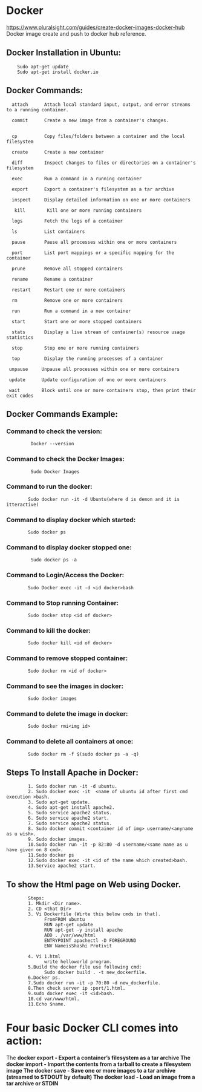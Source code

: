 # Docker

  https://www.pluralsight.com/guides/create-docker-images-docker-hub 
  Docker image create and push to docker hub reference.
  
  ## Docker Installation in Ubuntu:
        Sudo apt-get update
        Sudo apt-get install docker.io
  
  ## Docker Commands:

      attach      Attach local standard input, output, and error streams to a running container.
      
      commit      Create a new image from a container's changes.
      
 
      cp          Copy files/folders between a container and the local filesystem
      
      create      Create a new container
      
      diff        Inspect changes to files or directories on a container's filesystem
      
      exec        Run a command in a running container
      
      export      Export a container's filesystem as a tar archive
      
      inspect     Display detailed information on one or more containers
      
       kill        Kill one or more running containers
       
      logs        Fetch the logs of a container
      
      ls          List containers
      
      pause       Pause all processes within one or more containers
  
      port        List port mappings or a specific mapping for the container
  
      prune       Remove all stopped containers
  
      rename      Rename a container
  
      restart     Restart one or more containers
  
      rm          Remove one or more containers
      
      run         Run a command in a new container
      
      start       Start one or more stopped containers
      
      stats       Display a live stream of container(s) resource usage statistics
      
      stop        Stop one or more running containers
      
      top         Display the running processes of a container
      
     unpause     Unpause all processes within one or more containers
     
     update      Update configuration of one or more containers
     
     wait        Block until one or more containers stop, then print their exit codes
     
 ## Docker Commands Example:
 
 ### Command to check the version:
             Docker --version
                  
 ### Command to check the Docker Images:
             Sudo Docker Images
                  
 ### Command to run the docker:
            Sudo docker run -it -d Ubuntu(where d is demon and it is itteractive)
            
 ### Command to display docker which started:
            Sudo docker ps
      
             
 ### Command to display docker stopped one:
             Sudo docker ps -a
        
 ### Command to Login/Access the Docker:
            Sudo Docker exec -it -d <id docker>bash
            
 ### Command to Stop running Container:
            Sudo docker stop <id of docker>
 ### Command to kill the docker:
            Sudo docker kill <id of docker>
 ### Command to remove stopped container:
            Sudo docker rm <id of docker>
 ### Command to see the images in docker:
            Sudo docker images
 ### Command to delete the image in docker:
            Sudo docker rmi<img id>
 ### Command to delete all containers at once:
            Sudo docker rm -f $(sudo docker ps -a -q)
            
## Steps To Install Apache in Docker:

            1. Sudo docker run -it -d ubuntu.
            2. Sudo docker exec -it  <name of ubuntu id after first cmd execution >bash.
            3. Sudo apt-get update.
            4. Sudo apt-get install apache2.
            5. Sudo service apache2 status.
            6. Sudo service apache2 start.
            7. Sudo service apache2 status.
            8. Sudo docker commit <container id of img> username/<anyname as u wish>.
            9. Sudo docker images.
            10.Sudo docker run -it -p 82:80 -d username/<same name as u have given on 8 cmd>.
            11.Sudo docker ps
            12.Sudo docker exec -it <id of the name which created>bash.
            13.Service apache2 start.
            
## To show the Html page on Web using Docker.
            Steps:
            1. Mkdir <Dir name>.
            2. CD <that Dir>
            3. Vi Dockerfile (Wirte this below cmds in that).
                  FromFROM ubuntu
                  RUN apt-get update
                  RUN apt-get -y install apache
                  ADD . /var/www/html
                  ENTRYPOINT apachectl -D FOREGROUND
                  ENV NameisShashi Protivit
            
            4. Vi 1.html
                  write helloworld program.
            5.Build the docker file use following cmd:
                  Sudo docker build . -t new_dockerfile.
            6.Docker ps.
            7.Sudo docker run -it -p 70:80 -d new_dockerfile.
            8.Then check server ip :port/1.html.
            9.sudo docker exec -it <id>bash.
            10.cd var/www/html.
            11.Echo $name.

# Four basic Docker CLI comes into action:

The <b>docker export<b> - Export a container’s filesystem as a tar archive
The <b>docker import<b> - Import the contents from a tarball to create a filesystem image
The docker save - Save one or more images to a tar archive (streamed to STDOUT by default)
The docker load - Load an image from a tar archive or STDIN


                 
